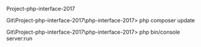 Project-php-interface-2017

Git\Project-php-interface-2017\php-interface-2017> php composer update

Git\Project-php-interface-2017\php-interface-2017> php bin/console server:run